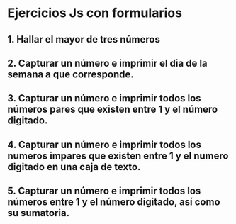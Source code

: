 # Ejercicios Js con formularios

## 1. Hallar el mayor de tres números

## 2. Capturar un número e imprimir el dia de la semana a que corresponde.

## 3. Capturar un número e imprimir todos los números pares que existen entre 1 y el número digitado.

## 4. Capturar un número e imprimir todos los numeros impares que existen entre 1 y el numero digitado en una caja de texto.

## 5. Capturar un número e imprimir todos los números entre 1 y el número digitado, así como su sumatoria.